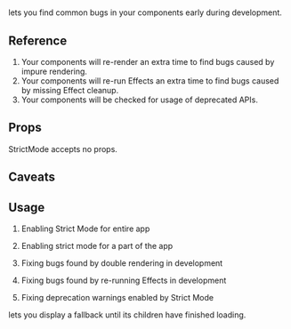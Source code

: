 # <StrictMode>

<StrictMode> lets you find common bugs in your components early during development.

## Reference

1. Your components will re-render an extra time to find bugs caused by impure rendering.
2. Your components will re-run Effects an extra time to find bugs caused by missing Effect cleanup.
3. Your components will be checked for usage of deprecated APIs.

## Props

StrictMode accepts no props.

## Caveats

## Usage

1. Enabling Strict Mode for entire app 

2. Enabling strict mode for a part of the app

3. Fixing bugs found by double rendering in development 

4. Fixing bugs found by re-running Effects in development 

5. Fixing deprecation warnings enabled by Strict Mode

<Suspense> lets you display a fallback until its children have finished loading.

